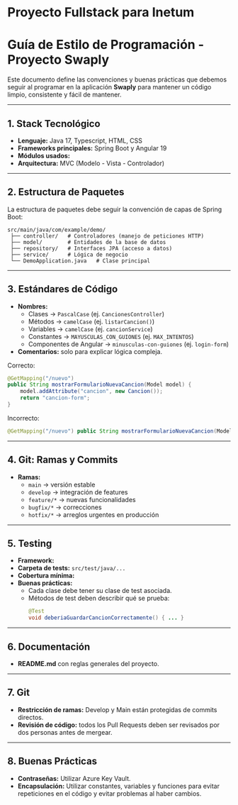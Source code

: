 # Proyecto Fullstack para Inetum 

# Guía de Estilo de Programación - Proyecto Swaply

Este documento define las convenciones y buenas prácticas que debemos seguir al programar en la aplicación **Swaply** para mantener un código limpio, consistente y fácil de mantener.

---

## 1. Stack Tecnológico
- **Lenguaje:** Java 17, Typescript, HTML, CSS  
- **Frameworks principales:** Spring Boot y Angular 19 
- **Módulos usados:**  
- **Arquitectura:** MVC (Modelo - Vista - Controlador)  

---

## 2. Estructura de Paquetes
La estructura de paquetes debe seguir la convención de capas de Spring Boot:

```
src/main/java/com/example/demo/
 ├── controller/   # Controladores (manejo de peticiones HTTP)
 ├── model/        # Entidades de la base de datos
 ├── repository/   # Interfaces JPA (acceso a datos)
 ├── service/      # Lógica de negocio
 └── DemoApplication.java   # Clase principal
```
---

## 3. Estándares de Código 
- **Nombres:**
  - Clases → `PascalCase` (ej. `CancionesController`)  
  - Métodos → `camelCase` (ej. `listarCancion()`)  
  - Variables → `camelCase` (ej. `cancionService`)  
  - Constantes → `MAYUSCULAS_CON_GUIONES` (ej. `MAX_INTENTOS`) 
  - Componentes de Angular → `minusculas-con-guiones` (ej. `login-form`)  
- **Comentarios:** solo para explicar lógica compleja.  

Correcto:
```java
@GetMapping("/nuevo")
public String mostrarFormularioNuevaCancion(Model model) {
    model.addAttribute("cancion", new Cancion());
    return "cancion-form";
}
```

Incorrecto:
```java
@GetMapping("/nuevo") public String mostrarFormularioNuevaCancion(Model model){model.addAttribute("cancion", new Cancion()); return "cancion-form";}
```

---

## 4. Git: Ramas y Commits
- **Ramas:**
  - `main` → versión estable  
  - `develop` → integración de features  
  - `feature/*` → nuevas funcionalidades  
  - `bugfix/*` → correcciones  
  - `hotfix/*` → arreglos urgentes en producción  

---

## 5. Testing
- **Framework:**  
- **Carpeta de tests:** `src/test/java/...`  
- **Cobertura mínima:** 
- **Buenas prácticas:**
  - Cada clase debe tener su clase de test asociada.  
  - Métodos de test deben describir qué se prueba:  
    ```java
    @Test
    void deberiaGuardarCancionCorrectamente() { ... }
    ```

---

## 6. Documentación
- **README.md** con reglas generales del proyecto.    

---

## 7. Git
- **Restricción de ramas:** Develop y Main están protegidas de commits directos.  
- **Revisión de código:** todos los Pull Requests deben ser revisados por dos personas antes de mergear.  

---

## 8. Buenas Prácticas 
- **Contraseñas:** Utilizar Azure Key Vault.
- **Encapsulación:** Utilizar constantes, variables y funciones para evitar repeticiones en el código y evitar problemas al haber cambios.  
